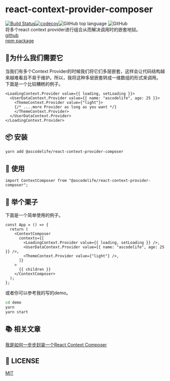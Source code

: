 # react-context-provider-composer
[![Build Status](https://app.travis-ci.com/ascodelife/react-context-provider-composer.svg?branch=feat-travis)](https://app.travis-ci.com/ascodelife/react-context-provider-composer)[![codecov](https://codecov.io/gh/ascodelife/react-context-provider-composer/branch/feat-travis/graph/badge.svg?token=AJ8GMI5UAO)](https://codecov.io/gh/ascodelife/react-context-provider-composer)![GitHub top language](https://img.shields.io/github/languages/top/ascodelife/react-context-provider-composer) ![GitHub](https://img.shields.io/github/license/ascodelife/react-context-provider-composer)  
将多个react context provider进行组合从而解决调用时的嵌套地狱。  
[github](https://github.com/ascodelife/react-context-provider-composer)  
[npm package](https://www.npmjs.com/package/@ascodelife/react-context-provider-composer)
## 🤔为什么我们需要它
当我们有多个Context Provider的时候我们将它们多层嵌套，这样会让代码结构越来越难看且不易于维护。所以，我将这种多层嵌套转成一维数组的形式来调用。  
下面是一个比较糟糕的例子。

```tsx
<LoadingContext.Provider value={{ loading, setLoading }}>
  <UserDataContext.Provider value={{ name: "ascodelife", age: 25 }}>
    <ThemeContext.Provider value={"light"}>
    {/* ....more Provider as long as you want */}
    </ThemeContext.Provider>
  </UserDataContext.Provider>
</LoadingContext.Provider>
```

## 📦 安装

```bash
yarn add @ascodelife/react-context-provider-composer
```

## 🔨 使用
```tsx
import ContextComposer from "@ascodelife/react-context-provider-composer";
```
## 🌰 举个栗子
下面是一个简单使用的例子。
```tsx
const App = () => {
  return (
    <ContextComposer
      contexts={[
        <LoadingContext.Provider value={{ loading, setLoading }} />,
        <UserDataContext.Provider value={{ name: "ascodelife", age: 25 }} />,
        <ThemeContext.Provider value={"light"} />,
      ]}
    >
      {{ children }}
    </ContextComposer>
  );
};

```
或者你可以参考我的写的demo。

```bash
cd demo
yarn
yarn start
```


## 📚 相关文章
[我是如何一步步封装一个React Context Composer ](https://juejin.cn/post/6997780311488593951/)
## 📃 LICENSE
[MIT](https://github.com/ascodelife/react-context-provider-composer/blob/master/LICENSE)